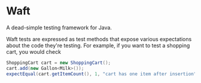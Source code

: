 # Waft
A dead-simple testing framework for Java.

Waft tests are expressed as test methods that expose various expectations
about the code they're testing.
For example, if you want to test a shopping cart, you would check

```java
ShoppingCart cart = new ShoppingCart();
cart.add(new Gallon<Milk>());
expectEqual(cart.getItemCount(), 1, "cart has one item after insertion");
```
